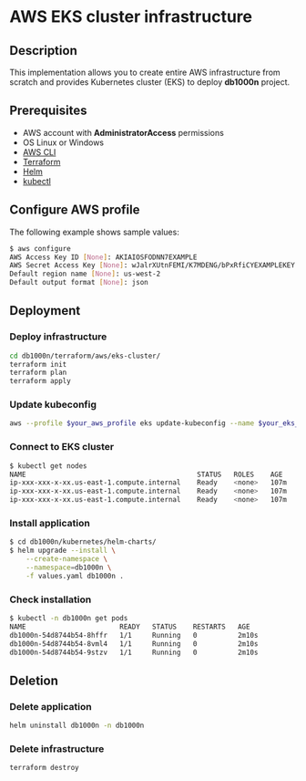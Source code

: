 # AWS EKS cluster infrastructure

## Description

This implementation allows you to create entire AWS infrastructure from scratch
and provides Kubernetes cluster (EKS) to deploy **db1000n** project. 

## Prerequisites

- AWS account with **AdministratorAccess** permissions
- OS Linux or Windows
- [AWS CLI](https://docs.aws.amazon.com/cli/v1/userguide/cli-chap-install.html)
- [Terraform](https://learn.hashicorp.com/tutorials/terraform/install-cli)
- [Helm](https://helm.sh/docs/intro/install/)
- [kubectl](https://kubernetes.io/docs/tasks/tools/)

## Configure AWS profile

The following example shows sample values:

```bash
$ aws configure
AWS Access Key ID [None]: AKIAIOSFODNN7EXAMPLE
AWS Secret Access Key [None]: wJalrXUtnFEMI/K7MDENG/bPxRfiCYEXAMPLEKEY
Default region name [None]: us-west-2
Default output format [None]: json
```

## Deployment

### Deploy infrastructure

```bash
cd db1000n/terraform/aws/eks-cluster/
terraform init
terraform plan
terraform apply
```

### Update kubeconfig

```bash
aws --profile $your_aws_profile eks update-kubeconfig --name $your_eks_cluster_name
```

### Connect to EKS cluster

```bash
$ kubectl get nodes
NAME                                          STATUS   ROLES    AGE    VERSION
ip-xxx-xxx-x-xx.us-east-1.compute.internal    Ready    <none>   107m   v1.21.5-eks-9017834
ip-xxx-xxx-x-xx.us-east-1.compute.internal    Ready    <none>   107m   v1.21.5-eks-9017834
ip-xxx-xxx-x-xx.us-east-1.compute.internal    Ready    <none>   107m   v1.21.5-eks-9017834
```

### Install application

```bash
$ cd db1000n/kubernetes/helm-charts/
$ helm upgrade --install \
    --create-namespace \
    --namespace=db1000n \
    -f values.yaml db1000n .
```

### Check installation

```bash
$ kubectl -n db1000n get pods
NAME                       READY   STATUS    RESTARTS   AGE
db1000n-54d8744b54-8hffr   1/1     Running   0          2m10s
db1000n-54d8744b54-8vml4   1/1     Running   0          2m10s
db1000n-54d8744b54-9stzv   1/1     Running   0          2m10s
```

## Deletion

### Delete application

```bash
helm uninstall db1000n -n db1000n
```

### Delete infrastructure

```bash
terraform destroy
```

